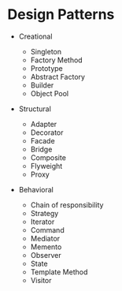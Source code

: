 # Design Patterns

* Creational
	* Singleton
	* Factory Method
	* Prototype
	* Abstract Factory
	* Builder
	* Object Pool

* Structural
	* Adapter 
	* Decorator
	* Facade
	* Bridge
	* Composite
	* Flyweight
	* Proxy

* Behavioral
	* Chain of responsibility
	* Strategy
	* Iterator
	* Command
	* Mediator
	* Memento
	* Observer
	* State
	* Template Method
	* Visitor
